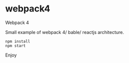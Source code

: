 # webpack4
Webpack 4 

Small example of webpack 4/ bable/ reactjs architecture.

```
npm install
npm start
```

Enjoy
